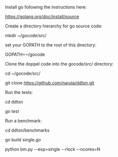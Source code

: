 Install go following the instructions here:

https://golang.org/doc/install/source

Create a directory hierarchy for go source code:

mkdir ~/gocode/src/

set your GOPATH to the root of this directory:

GOPATH=~/gocode

Clone the doppel code into the gocode/src/ directory:

cd ~/gocode/src/

git clone https://github.com/narula/ddtxn.git

Run the tests:

cd ddtxn

go test

Run a benchmark:

cd ddtxn/benchmarks

go build single.go

python bm.py --exp=single --rlock --ncores=N